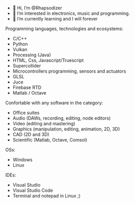 - 👋 Hi, I’m @Rhapsodizer
- 👀 I’m interested in electronics, music and programming.
- 🌱 I’m currently learning and I will forever

Programming languages, technologies and ecosystems:
- C/C++
- Python
- Vulkan
- Processing (Java)
- HTML, Css, Javascript/Truescript
- Supercollider
- Microcontrollers programming, sensors and actuators
- GLSL
- Juce
- Firebase RTD
- Matlab / Octave

Confortable with any software in the category:
- Office suites
- Audio (DAWs, recording, editing, node editors)
- Video (editing and mastering)
- Graphics (manipulation, editing, animation, 2D, 3D)
- CAD (2D and 3D)
- Scientific (Matlab, Octave, Comsol)

OSs:
- Windows
- Linux

IDEs:
- Visual Studio
- Visual Studio Code
- Terminal and notepad in Linux ;)


<!---
Rhapsodizer/Rhapsodizer is a ✨ special ✨ repository because its `README.md` (this file) appears on your GitHub profile.
You can click the Preview link to take a look at your changes.
--->
